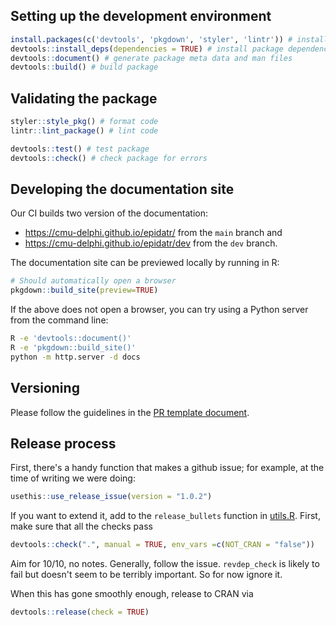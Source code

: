 ## Setting up the development environment

```r
install.packages(c('devtools', 'pkgdown', 'styler', 'lintr')) # install dev dependencies
devtools::install_deps(dependencies = TRUE) # install package dependencies
devtools::document() # generate package meta data and man files
devtools::build() # build package
```

## Validating the package

```r
styler::style_pkg() # format code
lintr::lint_package() # lint code

devtools::test() # test package
devtools::check() # check package for errors
```

## Developing the documentation site

Our CI builds two version of the documentation:

- https://cmu-delphi.github.io/epidatr/ from the `main` branch and
- https://cmu-delphi.github.io/epidatr/dev from the `dev` branch.

The documentation site can be previewed locally by running in R:

```r
# Should automatically open a browser
pkgdown::build_site(preview=TRUE)
```

If the above does not open a browser, you can try using a Python server from the
command line:

```bash
R -e 'devtools::document()'
R -e 'pkgdown::build_site()'
python -m http.server -d docs
```

## Versioning

Please follow the guidelines in the [PR template document](.github/pull_request_template.md).

## Release process
First, there's a handy function that makes a github issue; for example, at the time of writing we were doing:
```R
usethis::use_release_issue(version = "1.0.2")
```
If you want to extend it, add to the `release_bullets` function in [utils.R](https://github.com/cmu-delphi/epidatr/blob/dev/R/utils.R).
 First, make sure that all the checks pass

```R
devtools::check(".", manual = TRUE, env_vars =c(NOT_CRAN = "false"))
```

Aim for 10/10, no notes. Generally, follow the issue. `revdep_check` is likely to fail but doesn't seem to be terribly important. So for now ignore it.

When this has gone smoothly enough, release to CRAN via
```R
devtools::release(check = TRUE)
```
